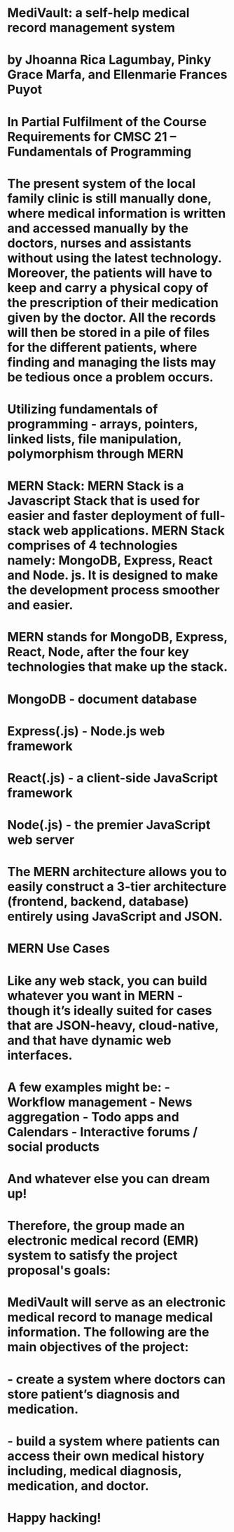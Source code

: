 # MediVault: a self-help medical record management system
# by Jhoanna Rica Lagumbay, Pinky Grace Marfa, and Ellenmarie Frances Puyot
# In Partial Fulfilment of the Course Requirements for CMSC 21 – Fundamentals of Programming 
# The present system of the local family clinic is still manually done, where medical information is written and accessed manually by the doctors, nurses and assistants without using the latest technology. Moreover, the patients will have to keep and carry a physical copy of the prescription of their medication given by the doctor. All the records will then be stored in a pile of files for the different patients, where finding and managing the lists may be tedious once a problem occurs.
# Utilizing fundamentals of programming - arrays, pointers, linked lists, file manipulation, polymorphism through MERN
# MERN Stack: MERN Stack is a Javascript Stack that is used for easier and faster deployment of full-stack web applications. MERN Stack comprises of 4 technologies namely: MongoDB, Express, React and Node. js. It is designed to make the development process smoother and easier.
# MERN stands for MongoDB, Express, React, Node, after the four key technologies that make up the stack.
# MongoDB - document database
# Express(.js) - Node.js web framework
# React(.js) - a client-side JavaScript framework
# Node(.js) - the premier JavaScript web server
# The MERN architecture allows you to easily construct a 3-tier architecture (frontend, backend, database) entirely using JavaScript and JSON.
# MERN Use Cases
# Like any web stack, you can build whatever you want in MERN - though it’s ideally suited for cases that are JSON-heavy, cloud-native, and that have dynamic web interfaces.
# A few examples might be: - Workflow management - News aggregation - Todo apps and Calendars - Interactive forums / social products
# And whatever else you can dream up!

# Therefore, the group made an electronic medical record (EMR) system to satisfy the project proposal's goals:
# MediVault will serve as an electronic medical record to manage medical information. The following are the main objectives of the project:
# - create a system where doctors can store patient’s diagnosis and medication. 
# - build a system where patients can access their own medical history including, medical diagnosis, medication, and doctor.

# Happy hacking!
